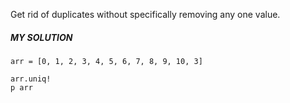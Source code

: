 Get rid of duplicates without specifically removing any one value.

##### MY SOLUTION
```
arr = [0, 1, 2, 3, 4, 5, 6, 7, 8, 9, 10, 3]

arr.uniq!
p arr
```
